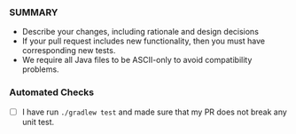 ### SUMMARY
- Describe your changes, including rationale and design decisions
- If your pull request includes new functionality, then you must have corresponding new tests.
- We require all Java files to be ASCII-only to avoid compatibility problems.

### Automated Checks

- [ ] I have run `./gradlew test` and made sure that my PR does not break any unit test.
